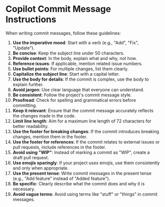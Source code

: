 # Copilot Commit Message Instructions

When writing commit messages, follow these guidelines:

1. **Use the imperative mood**: Start with a verb (e.g., "Add", "Fix", "Update").
2. **Be concise**: Keep the subject line under 50 characters.
3. **Provide context**: In the body, explain what and why, not how.
4. **Reference issues**: If applicable, mention related issue numbers.
5. **Use bullet points**: For multiple changes, list them clearly.
6. **Capitalize the subject line**: Start with a capital letter.
7. **Use the body for details**: If the commit is complex, use the body to explain further.
8. **Avoid jargon**: Use clear language that everyone can understand.
9. **Be consistent**: Follow the project's commit message style.
10. **Proofread**: Check for spelling and grammatical errors before committing.
11. **Keep it relevant**: Ensure that the commit message accurately reflects the changes made in the code.
12. **Limit line length**: Aim for a maximum line length of 72 characters for better readability.
13. **Use the footer for breaking changes**: If the commit introduces breaking changes, mention them in the footer.
14. **Use the footer for references**: If the commit relates to external issues or pull requests, include references in the footer.
15. **Avoid using "WIP"**: Instead of marking a commit as "WIP", create a draft pull request.
16. **Use emojis sparingly**: If your project uses emojis, use them consistently and only when appropriate.
17. **Use the present tense**: Write commit messages in the present tense (e.g., "Add feature" instead of "Added feature").
18. **Be specific**: Clearly describe what the commit does and why it is necessary.
19. **Avoid vague terms**: Avoid using terms like "stuff" or "things" in commit messages.
